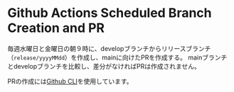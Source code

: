# Github Actions Scheduled Branch Creation and PR
毎週水曜日と金曜日の朝９時に、developブランチからリリースブランチ（`release/yyyyMMdd`）を作成し、mainに向けたPRを作成する。
mainブランチとdevelopブランチを比較し、差分がなければPRは作成されません。

PRの作成には[Github CLI](https://cli.github.com/manual/gh_pr_create)を使用しています。
